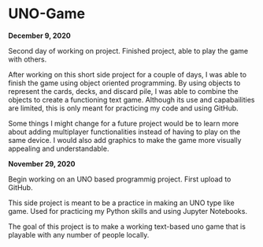 # UNO-Game

**December 9, 2020**

Second day of working on project. Finished project, able to play the game with others. 

After working on this short side project for a couple of days, I was able to finish the game using object oriented programming. By using objects to represent the cards, decks, and discard pile, I was able to combine the objects to create a functioning text game. Although its use and capabailities are limited, this is only meant for practicing my code and using GitHub. 

Some things I might change for a future project would be to learn more about adding multiplayer functionalities instead of having to play on the same device. I would also add graphics to make the game more visually appealing and understandable. 

**November 29, 2020**

Begin working on an UNO based programmig project. First upload to GitHub. 

This side project is meant to be a practice in making an UNO type like game. Used for practicing my Python skills and using Jupyter Notebooks. 

The goal of this project is to make a working text-based uno game that is playable with any number of people locally. 
